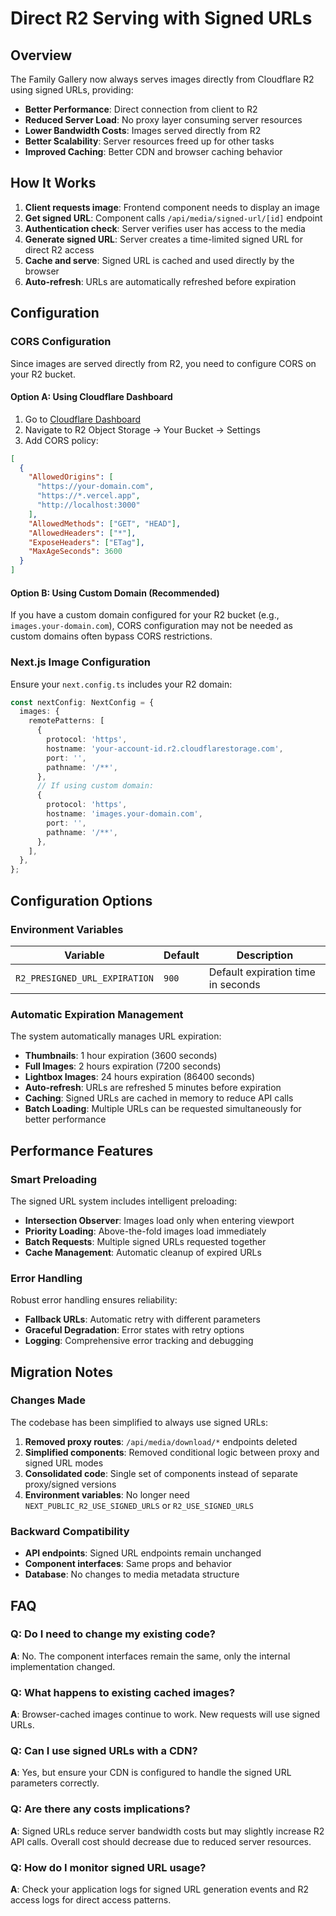 # Direct R2 Serving with Signed URLs

## Overview

The Family Gallery now always serves images directly from Cloudflare R2 using signed URLs, providing:

- **Better Performance**: Direct connection from client to R2  
- **Reduced Server Load**: No proxy layer consuming server resources  
- **Lower Bandwidth Costs**: Images served directly from R2  
- **Better Scalability**: Server resources freed up for other tasks  
- **Improved Caching**: Better CDN and browser caching behavior  

## How It Works

1. **Client requests image**: Frontend component needs to display an image
2. **Get signed URL**: Component calls `/api/media/signed-url/[id]` endpoint
3. **Authentication check**: Server verifies user has access to the media
4. **Generate signed URL**: Server creates a time-limited signed URL for direct R2 access
5. **Cache and serve**: Signed URL is cached and used directly by the browser
6. **Auto-refresh**: URLs are automatically refreshed before expiration

## Configuration

### CORS Configuration

Since images are served directly from R2, you need to configure CORS on your R2 bucket.

#### Option A: Using Cloudflare Dashboard

1. Go to [Cloudflare Dashboard](https://dash.cloudflare.com)
2. Navigate to R2 Object Storage → Your Bucket → Settings
3. Add CORS policy:

```json
[
  {
    "AllowedOrigins": [
      "https://your-domain.com",
      "https://*.vercel.app",
      "http://localhost:3000"
    ],
    "AllowedMethods": ["GET", "HEAD"],
    "AllowedHeaders": ["*"],
    "ExposeHeaders": ["ETag"],
    "MaxAgeSeconds": 3600
  }
]
```

#### Option B: Using Custom Domain (Recommended)

If you have a custom domain configured for your R2 bucket (e.g., `images.your-domain.com`), CORS configuration may not be needed as custom domains often bypass CORS restrictions.

### Next.js Image Configuration

Ensure your `next.config.ts` includes your R2 domain:

```typescript
const nextConfig: NextConfig = {
  images: {
    remotePatterns: [
      {
        protocol: 'https',
        hostname: 'your-account-id.r2.cloudflarestorage.com',
        port: '',
        pathname: '/**',
      },
      // If using custom domain:
      {
        protocol: 'https',
        hostname: 'images.your-domain.com',
        port: '',
        pathname: '/**',
      },
    ],
  },
};
```

## Configuration Options

### Environment Variables

| Variable | Default | Description |
|----------|---------|-------------|
| `R2_PRESIGNED_URL_EXPIRATION` | `900` | Default expiration time in seconds |

### Automatic Expiration Management

The system automatically manages URL expiration:

- **Thumbnails**: 1 hour expiration (3600 seconds)
- **Full Images**: 2 hours expiration (7200 seconds) 
- **Lightbox Images**: 24 hours expiration (86400 seconds)
- **Auto-refresh**: URLs are refreshed 5 minutes before expiration
- **Caching**: Signed URLs are cached in memory to reduce API calls
- **Batch Loading**: Multiple URLs can be requested simultaneously for better performance

## Performance Features

### Smart Preloading

The signed URL system includes intelligent preloading:

- **Intersection Observer**: Images load only when entering viewport
- **Priority Loading**: Above-the-fold images load immediately
- **Batch Requests**: Multiple signed URLs requested together
- **Cache Management**: Automatic cleanup of expired URLs

### Error Handling

Robust error handling ensures reliability:

- **Fallback URLs**: Automatic retry with different parameters
- **Graceful Degradation**: Error states with retry options
- **Logging**: Comprehensive error tracking and debugging

## Migration Notes

### Changes Made

The codebase has been simplified to always use signed URLs:

1. **Removed proxy routes**: `/api/media/download/*` endpoints deleted
2. **Simplified components**: Removed conditional logic between proxy and signed URL modes
3. **Consolidated code**: Single set of components instead of separate proxy/signed versions
4. **Environment variables**: No longer need `NEXT_PUBLIC_R2_USE_SIGNED_URLS` or `R2_USE_SIGNED_URLS`

### Backward Compatibility

- **API endpoints**: Signed URL endpoints remain unchanged
- **Component interfaces**: Same props and behavior
- **Database**: No changes to media metadata structure

## FAQ

### Q: Do I need to change my existing code?

**A**: No. The component interfaces remain the same, only the internal implementation changed.

### Q: What happens to existing cached images?

**A**: Browser-cached images continue to work. New requests will use signed URLs.

### Q: Can I use signed URLs with a CDN?

**A**: Yes, but ensure your CDN is configured to handle the signed URL parameters correctly.

### Q: Are there any costs implications?

**A**: Signed URLs reduce server bandwidth costs but may slightly increase R2 API calls. Overall cost should decrease due to reduced server resources.

### Q: How do I monitor signed URL usage?

**A**: Check your application logs for signed URL generation events and R2 access logs for direct access patterns. 